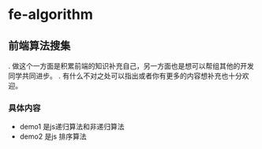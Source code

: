 # fe-algorithm
## 前端算法搜集
. 做这个一方面是积累前端的知识补充自己，另一方面也是想可以帮组其他的开发同学共同进步。
. 有什么不对之处可以指出或者你有更多的内容想补充也十分欢迎。
### 具体内容
- demo1 是js递归算法和非递归算法
- demo2 是js 排序算法
